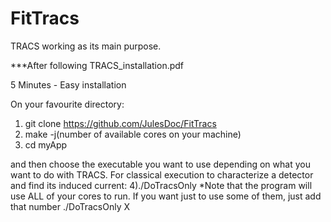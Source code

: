 # FitTracs
TRACS working as its main purpose.

***After following TRACS_installation.pdf

5 Minutes - Easy installation

On your favourite directory:
1) git clone https://github.com/JulesDoc/FitTracs
2) make -j(number of available cores on your machine)
3) cd myApp

and then choose the executable you want to use depending on what you want to do with TRACS. For classical execution to characterize
a detector and find its induced current:
4)./DoTracsOnly
*Note that the program will use ALL of your cores to run. If you want just to use some of them, just add that number ./DoTracsOnly X


